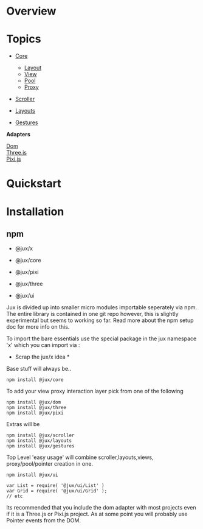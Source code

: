 

# Overview


# Topics
- [Core]()  
	- [Layout]()  
	- [View]()  
	- [Pool]()  
	- [Proxy]()  

- [Scroller]()	
- [Layouts]()  
- [Gestures]()

**Adapters**

[Dom]()  
[Three.js]()  
[Pixi.js]()  


# Quickstart

# Installation



## npm

- @jux/x

- @jux/core
- @jux/pixi
- @jux/three
- @jux/ui

Jux is divided up into smaller micro modules importable seperately via npm.
The entire library is contained in one git repo however, this is slightly experimental but seems to working so far.
Read more about the npm setup doc for more info on this.

To import the bare essentials use the special package in the jux namespace 'x' which you
can import via :

* Scrap the jux/x idea *
 
Base stuff will always be..
```
npm install @jux/core
```
To add your view proxy interaction layer pick from one of the following
```
npm install @jux/dom
npm install @jux/three
npm install @jux/pixi
```

Extras will be 
```
npm install @jux/scroller
npm install @jux/layouts
npm install @jux/gestures
```

Top Level 'easy usage' will combine scroller,layouts,views, proxy/pool/pointer creation in one. 
```
npm install @jux/ui

var List = require( '@jux/ui/List' )
var Grid = require( '@jux/ui/Grid' );
// etc
```



Its recommended that you include the dom adapter with most projects even if it is a Three.js
or Pixi.js project.  As at some point you will probably use Pointer events from the DOM.
```

```